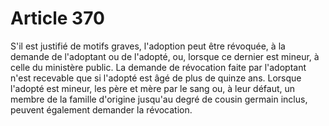 # Article 370

S'il est justifié de motifs graves, l'adoption peut être révoquée, à la demande de l'adoptant ou de l'adopté, ou, lorsque ce dernier est mineur, à celle du ministère public.   La demande de révocation faite par l'adoptant n'est recevable que si l'adopté est âgé de plus de quinze ans.   Lorsque l'adopté est mineur, les père et mère par le sang ou, à leur défaut, un membre de la famille d'origine jusqu'au degré de cousin germain inclus, peuvent également demander la révocation.